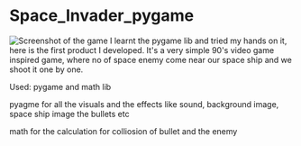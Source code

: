 # Space_Invader_pygame

![Screenshot of the game](https://octodex.github.com/images/yaktocat.png)
I learnt the pygame lib and tried my hands on it, here is the first product I developed. It's a very simple 90's video game inspired game, where no of space enemy come near our space ship and we shoot it one by one.

Used: pygame and math lib
	
  pyagme for all the visuals and the effects like sound, background image, space ship image the bullets etc
  
  math for the calculation for colliosion of bullet and the enemy
